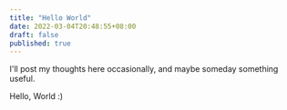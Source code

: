 ```yaml
---
title: "Hello World"
date: 2022-03-04T20:48:55+08:00
draft: false
published: true
---
```


I'll post my thoughts here occasionally, and maybe someday something useful.

Hello, World :)
